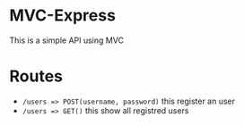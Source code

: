 # MVC-Express

This is a simple API using MVC 

# Routes
* ``/users => POST(username, password)`` this register an user
* ``/users => GET()`` this show all registred users
